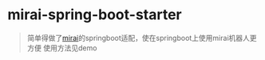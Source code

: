 # mirai-spring-boot-starter
> 简单得做了[mirai](https://github.com/mamoe/mirai)的springboot适配，使在springboot上使用mirai机器人更方便
> 使用方法见demo